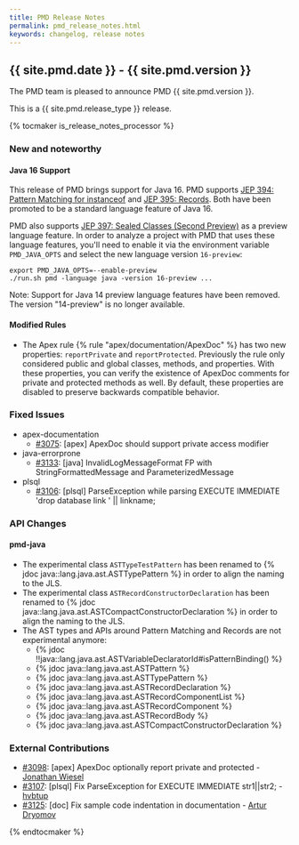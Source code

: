 ```yaml
---
title: PMD Release Notes
permalink: pmd_release_notes.html
keywords: changelog, release notes
---
```


## {{ site.pmd.date }} - {{ site.pmd.version }}

The PMD team is pleased to announce PMD {{ site.pmd.version }}.

This is a {{ site.pmd.release_type }} release.

{% tocmaker is_release_notes_processor %}

### New and noteworthy

#### Java 16 Support

This release of PMD brings support for Java 16. PMD supports [JEP 394: Pattern Matching for instanceof](https://openjdk.java.net/jeps/394) and [JEP 395: Records](https://openjdk.java.net/jeps/395). Both have been promoted
to be a standard language feature of Java 16.

PMD also supports [JEP 397: Sealed Classes (Second Preview)](https://openjdk.java.net/jeps/397) as a preview
language feature. In order to analyze a project with PMD that uses these language features, you'll need to enable
it via the environment variable `PMD_JAVA_OPTS` and select the new language version `16-preview`:

    export PMD_JAVA_OPTS=--enable-preview
    ./run.sh pmd -language java -version 16-preview ...

Note: Support for Java 14 preview language features have been removed. The version "14-preview" is no longer available.

#### Modified Rules

*   The Apex rule {% rule "apex/documentation/ApexDoc" %} has two new properties: `reportPrivate` and
    `reportProtected`. Previously the rule only considered public and global classes, methods, and
    properties. With these properties, you can verify the existence of ApexDoc comments for private
    and protected methods as well. By default, these properties are disabled to preserve backwards
    compatible behavior.

### Fixed Issues

*   apex-documentation
    *   [#3075](https://github.com/pmd/pmd/issues/3075): \[apex] ApexDoc should support private access modifier
*   java-errorprone
    *   [#3133](https://github.com/pmd/pmd/issues/3133): \[java] InvalidLogMessageFormat FP with StringFormattedMessage and ParameterizedMessage
*   plsql
    *   [#3106](https://github.com/pmd/pmd/issues/3106): \[plsql] ParseException while parsing EXECUTE IMMEDIATE 'drop database link ' \|\| linkname;

### API Changes

#### pmd-java

*   The experimental class `ASTTypeTestPattern` has been renamed to {% jdoc java::lang.java.ast.ASTTypePattern %}
    in order to align the naming to the JLS.
*   The experimental class `ASTRecordConstructorDeclaration` has been renamed to {% jdoc java::lang.java.ast.ASTCompactConstructorDeclaration %}
    in order to align the naming to the JLS.
*   The AST types and APIs around Pattern Matching and Records are not experimental anymore:
    *   {% jdoc !!java::lang.java.ast.ASTVariableDeclaratorId#isPatternBinding() %}
    *   {% jdoc java::lang.java.ast.ASTPattern %}
    *   {% jdoc java::lang.java.ast.ASTTypePattern %}
    *   {% jdoc java::lang.java.ast.ASTRecordDeclaration %}
    *   {% jdoc java::lang.java.ast.ASTRecordComponentList %}
    *   {% jdoc java::lang.java.ast.ASTRecordComponent %}
    *   {% jdoc java::lang.java.ast.ASTRecordBody %}
    *   {% jdoc java::lang.java.ast.ASTCompactConstructorDeclaration %}

### External Contributions

*   [#3098](https://github.com/pmd/pmd/pull/3098): \[apex] ApexDoc optionally report private and protected - [Jonathan Wiesel](https://github.com/jonathanwiesel)
*   [#3107](https://github.com/pmd/pmd/pull/3107): \[plsql] Fix ParseException for EXECUTE IMMEDIATE str1\|\|str2; - [hvbtup](https://github.com/hvbtup)
*   [#3125](https://github.com/pmd/pmd/pull/3125): \[doc] Fix sample code indentation in documentation - [Artur Dryomov](https://github.com/arturdryomov)

{% endtocmaker %}

